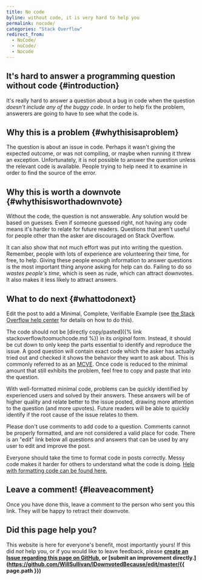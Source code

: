 ```yaml
---
title: No code
byline: without code, it is very hard to help you
permalink: nocode/
categories: "Stack Overflow"
redirect_from:
  - NoCode/
  - noCode/
  - Nocode
---
```

## It's hard to answer a programming question without code {#introduction}
It's really hard to answer a question about a bug in code when the question *doesn't include any of the buggy code*. In order to help fix the problem, answerers are going to have to see what the code is.

## Why this is a problem {#whythisisaproblem}
The question is about an issue in code.  Perhaps it wasn't giving the expected outcome, or was not compiling, or maybe when running it threw an exception.  Unfortunately, it is not possible to answer the question unless the relevant code is available.  People trying to help need it to examine in order to find the source of the error.

## Why this is worth a downvote {#whythisisworthadownvote}
Without the code, the question is not answerable. Any solution would be based on guesses.  Even if someone guessed right, not having any code means it's harder to relate for future readers.  Questions that aren't useful for people other than the asker are discouraged on Stack Overflow.

It can also show that not much effort was put into writing the question. Remember, people with lots of experience are volunteering their time, for free, to help.  Giving these people enough information to answer questions is the most important thing anyone asking for help can do. Failing to do so *wastes people's time*, which is seen as rude, which can attract downvotes. It also makes it less likely to attract answers. 

## What to do next {#whattodonext}
Edit the post to add a Minimal, Complete, Verifiable Example (see [the Stack Overflow help center](https://stackoverflow.com/help/mcve) for details on how to do this).

The code should not be [directly copy/pasted]({% link stackoverflow/toomuchcode.md %}) in its *original* form. Instead, it should be cut down to only keep the parts essential to identify and reproduce the issue. A good question will contain exact code which the asker has actually tried out and checked it shows the behavior they want to ask about. This is commonly referred to as an [MCVE](https://stackoverflow.com/help/mcve). Once code is reduced to the minimal amount that still exhibits the problem, feel free to copy and paste that into the question.

With well-formatted minimal code, problems can be quickly identified by experienced users and solved by their answers. These answers will be of higher quality and relate better to the issue posted, drawing more attention to the question (and more upvotes). Future readers will be able to quickly identify if the root cause of the issue relates to them.

Please don't use comments to add code to a question.  Comments cannot be properly formatted, and are not considered a valid place for code.  There is an "edit" link below all questions and answers that can be used by any user to edit and improve the post.

Everyone should take the time to format code in posts correctly.  Messy code makes it harder for others to understand what the code is doing.  [Help with formatting code can be found here.](https://stackoverflow.com/help/formatting)

## Leave a comment! {#leaveacomment}
Once you have done this, leave a comment to the person who sent you this link. They will be happy to retract their downvote.

## Did this page help you?
This website is here for everyone's benefit, most importantly yours! If this did <i>not</i> help you, or if you would
like to leave feedback, please **[create an Issue regarding this page on GitHub,](https://github.com/WillSullivan/IDownvotedBecause/issues/new) or [submit an improvement directly.](https://github.com/WillSullivan/IDownvotedBecause/edit/master/{{ page.path }})**

